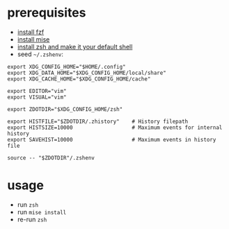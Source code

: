 # prerequisites

* [install fzf](https://github.com/junegunn/fzf?tab=readme-ov-file#installation)
* [install mise](https://mise.jdx.dev/getting-started.html#installing-mise-cli)
* [install zsh and make it your default shell](https://github.com/ohmyzsh/ohmyzsh/wiki/Installing-ZSH#install-and-set-up-zsh-as-default)
* seed `~/.zshenv`:

```
export XDG_CONFIG_HOME="$HOME/.config"
export XDG_DATA_HOME="$XDG_CONFIG_HOME/local/share"
export XDG_CACHE_HOME="$XDG_CONFIG_HOME/cache"

export EDITOR="vim"
export VISUAL="vim"

export ZDOTDIR="$XDG_CONFIG_HOME/zsh"

export HISTFILE="$ZDOTDIR/.zhistory"    # History filepath
export HISTSIZE=10000                   # Maximum events for internal history
export SAVEHIST=10000                   # Maximum events in history file

source -- "$ZDOTDIR"/.zshenv
```

# usage

* run `zsh`
* run `mise install`
* re-run `zsh`
